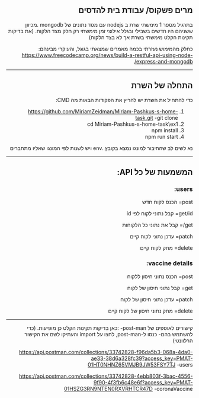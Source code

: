 <div dir="rtl">

## מרים פשקוס/ עבודת בית להדסים


בתרגיל מספר 1 מימשתי שרת ב nodejs עם מסד נתונים של mongodb .מכיוון ששניהם היו חדשים בשבילי ובגלל אילוצי זמן מימשתי רק חלק מצד הלקוח. (את בדיקות תקינות הקלט מימשתי בשרת אך לא בצד הלקוח)

כחלק מהמימוש נעזרתי בכמה מאמרים שמצאתי בגוגל, והעיקרי מבינהם: https://www.freecodecamp.org/news/build-a-restful-api-using-node-express-and-mongodb/

---

## התחלה של השרת

כדי להתחיל את השרת יש להריץ את הפקודות הבאות מה CMD:
1.  https://github.com/MiriamZeidman/Miriam-Pashkus-s-home-task.git -git clone
2. cd Miriam-Pashkus-s-home-task\ex1
3. npm install
4. npm run start

נא לשים לב שהחיבור למונגו נמצא בקובץ .env ויש לשנות לפי המונגו שאליו מתחברים

---


##  ******המשמעות של כל API:******

### **users**:

post= הכנס לקוח חדש

get/id= קבל נתוני לקוח לפי id

get/= קבל את נתוני כל הלקוחות

patch= עדכן נתוני לקוח קיים

delete= מחק לקוח קיים


### **vaccine details:**

post= הכנס נתוני חיסון ללקוח

get= קבל נתוני חיסון של לקוח

patch= עדכן נתוני חיסון של לקוח

delete= מחק נתוני חיסון של לקוח קיים





---

קישורים לאוספים של post-man- :כאן בדיקות תקינות הקלט כן מופיעות. (כדי להשתמש בהם- כנסו ל-post-man, לחצו על import והעתיקו לשם את הקישור הרלוונטי) 

 https://api.postman.com/collections/33742828-f96da5b3-068a-4da0-ae33-38d6a328fc39?access_key=PMAT-01HT0NHNZ65VMJB9JW53FSY7TJ -users

 https://api.postman.com/collections/33742828-4ebb803f-3bac-4556-9f90-4f3fb6c48e6f?access_key=PMAT-01HSZG3RN9NTEN0RXVRHTCR47D -coronaVaccine


</div>
